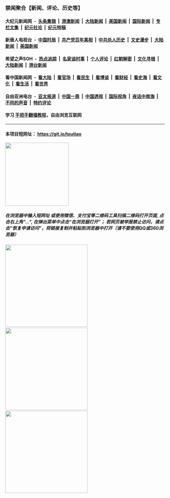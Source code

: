 ### 禁闻聚合【新闻、评论、历史等】

#### 大纪元新闻网 &nbsp;-&nbsp; [头条集锦](indexes/E头条集锦.md?t=03190831) &nbsp;|&nbsp; [港澳新闻](indexes/E港澳新闻.md?t=03190831)  &nbsp;|&nbsp; [大陆新闻](indexes/E大陆新闻.md?t=03190831) &nbsp;|&nbsp; [美国新闻](indexes/E美国新闻.md?t=03190831) &nbsp;|&nbsp; [国际新闻](indexes/E国际新闻.md?t=03190831) &nbsp;|&nbsp; [专栏文集](indexes/E专栏文集.md?t=03190831) &nbsp;|&nbsp; [纪元社论](indexes/E纪元社论.md?t=03190831) &nbsp;|&nbsp; [纪元特稿](indexes/E纪元特稿.md?t=03190831) 

#### 新唐人电视台 &nbsp;-&nbsp; [中国时局](indexes/N中国时局.md?t=03190831) &nbsp;|&nbsp; [共产党百年真相](indexes/N共产党百年真相.md?t=03190831) &nbsp;|&nbsp; [中共杀人历史](indexes/N中共杀人历史.md?t=03190831) &nbsp;|&nbsp; [文史漫步](indexes/N文史漫步.md?t=03190831) &nbsp;|&nbsp; [大陆新闻](indexes/N大陆新闻.md?t=03190831) &nbsp;|&nbsp; [美国新闻](indexes/N美国新闻.md?t=03190831)

#### 希望之声SOH &nbsp;-&nbsp; [热点追踪](indexes/H热点追踪.md?t=03190831) &nbsp;|&nbsp; [名家谈时事](indexes/H名家谈时事.md?t=03190831) &nbsp;|&nbsp; [个人评论](indexes/H个人评论.md?t=03190831)  &nbsp;|&nbsp; [红朝解密](indexes/H红朝解密.md?t=03190831) &nbsp;|&nbsp; [文化寻根](indexes/H文化寻根.md?t=03190831) &nbsp;|&nbsp; [大陆新闻](indexes/H大陆新闻.md?t=03190831) &nbsp;|&nbsp; [港台新闻](indexes/H港台新闻.md?t=03190831)

#### 看中国新闻网 &nbsp;-&nbsp; [看大陆](indexes/S看大陆.md?t=03190831) &nbsp;|&nbsp; [看官场](indexes/S看官场.md?t=03190831) &nbsp;|&nbsp; [看民生](indexes/S看民生.md?t=03190831)  &nbsp;|&nbsp; [看博谈](indexes/S看博谈.md?t=03190831) &nbsp;|&nbsp; [看财经](indexes/S看财经.md?t=03190831) &nbsp;|&nbsp; [看史海](indexes/S看史海.md?t=03190831) &nbsp;|&nbsp; [看文化](indexes/S看文化.md?t=03190831) &nbsp;|&nbsp; [看生活](indexes/S看生活.md?t=03190831) &nbsp;|&nbsp; [看世界](indexes/S看世界.md?t=03190831)

#### 自由亚洲电台 &nbsp;-&nbsp; [亚太报道](indexes/R亚太报道.md?t=03190831) &nbsp;|&nbsp; [中国一周](indexes/R中国一周.md?t=03190831) &nbsp;|&nbsp; [中国透视](indexes/R中国透视.md?t=03190831)  &nbsp;|&nbsp; [国际视角](indexes/R国际视角.md?t=03190831) &nbsp;|&nbsp; [夜话中南海](indexes/R夜话中南海.md?t=03190831) &nbsp;|&nbsp; [不同的声音](indexes/R不同的声音.md?t=03190831) &nbsp;|&nbsp; [特约评论](indexes/R特约评论.md?t=03190831)

#### 学习 [手把手翻墙教程](https://github.com/gfw-breaker/guides/wiki)，自由浏览互联网

----

#### 本项目短网址： https://git.io/toutiao
<img src="https://raw.githubusercontent.com/gfw-breaker/banned-news/master/scripts/img/qr.png" width="200px"/>  

##### 在浏览器中输入短网址 或使用微信、支付宝等二维码工具扫描二维码打开页面, 点击右上角"...", 在弹出菜单中点击“在浏览器打开”； 若网页被举报禁止访问，请点击“恢复申请访问”，将链接复制并粘贴到浏览器中打开（请不要使用QQ或360浏览器）

<img src="https://raw.githubusercontent.com/gfw-breaker/banned-news/master/scripts/img/1.png" width="260px"/> &nbsp; <img src="https://raw.githubusercontent.com/gfw-breaker/banned-news/master/scripts/img/2.png" width="260px"/> &nbsp; <img src="https://raw.githubusercontent.com/gfw-breaker/banned-news/master/scripts/img/3.png" width="260px"/>
